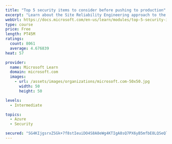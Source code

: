 ```yaml
---
title: "Top 5 security items to consider before pushing to production"
excerpt: "Learn about the Site Reliability Engineering approach to the challenge of assuring reliability and gain a better understanding of why it matters."
webUrl: https://docs.microsoft.com/en-us/learn/modules/top-5-security-items-to-consider/
type: course
price: Free
length: PT45M
ratings:
  count: 8061
  average: 4.676839
heat: 57

provider:
  name: Microsoft Learn
  domain: microsoft.com
  images:
    - url: /assets/images/organizations/microsoft.com-50x50.jpg
      width: 50
      height: 50

levels:
  - Intermediate

topics:
  - Azure
  - Security

secured: "SG4KIjgsrxZSGk+7f8stIeuiDO4S8A8eWg4KTIgA8sQ7PX6yB5mfbE8LQSeQlzd74RWZ+bUEs12Ms8S+8w8fOsjsD4b3qQ+5R5JBTnUIhgZ6PzVdtlEgQB58X9oK7WTInApU0Lgzq1yoz27VBxHvIgQ6sETl2OpDvtHUiFICiGTEx3TVHiyKI3pbpG/mhmWWwVExpQ5mWT443sRH6H8PYGtLIUHpgVF9nWqGAviEZIeOjbfMwudxQ6pKwv2vDuJsEx6bG+bzvZtUU3IToo3Yh1E+RSrzLvX/q9Rmh+lu/laSxrpp4+gqGh27WQtYDV8l5Fk84T+GiTRZZANgsfEXOFZdFuWBUQDq7bzgzoEMTSotamxoqvcahTq8pXkfTPBaZAIzvwlrEcE2lyk2dg5IGOm59x+FbNtmVC0/TV/+NbU=;hPv86iESN05sDbvX3itV0Q=="
---
```


